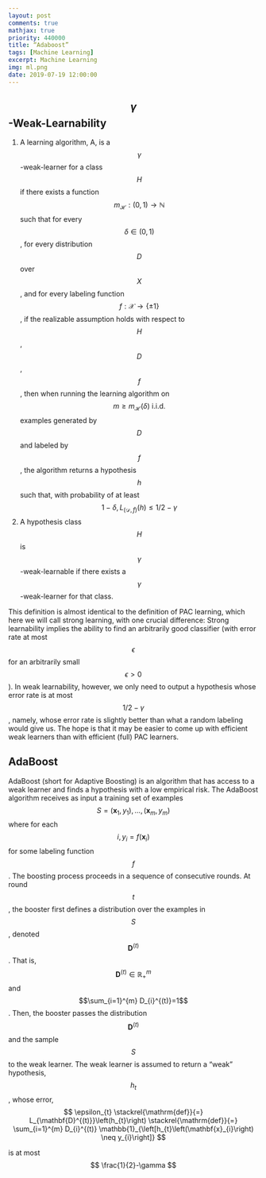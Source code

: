 ```yaml
---
layout: post
comments: true
mathjax: true
priority: 440000
title: “Adaboost”
tags: [Machine Learning]
excerpt: Machine Learning
img: ml.png
date: 2019-07-19 12:00:00
---
```


## $$\gamma$$-Weak-Learnability

1. A learning algorithm, A, is a $$\gamma$$-weak-learner for a class $$H$$ if there exists a function $$
m_{\mathcal{H}} :(0,1) \rightarrow \mathbb{N}$$ such that for every $$\delta \in(0,1)$$, for every distribution $$D$$ over $$X$$ , and for every labeling function $$f : \mathcal{X} \rightarrow\{ \pm 1\}$$, if the realizable assumption holds with respect to $$H$$,$$D$$,$$f$$, then when running the learning algorithm on $$m \geq m_{\mathcal{H}}(\delta) \text { i.i.d. }$$ examples generated by $$D$$ and labeled by $$f$$, the algorithm returns a hypothesis $$h$$ such that, with probability of at least $$1-\delta, L_{(\mathcal{D}, f)}(h) \leq 1 / 2-\gamma$$
2. A hypothesis class $$H$$ is $$\gamma$$-weak-learnable if there exists a $$\gamma$$-weak-learner for that class.

This definition is almost identical to the definition of PAC learning, which here we will call strong learning, with one crucial difference: Strong learnability implies the ability to find an arbitrarily good classifier (with error rate at most $$\epsilon$$ for an arbitrarily small $$\epsilon>0$$). In weak learnability, however, we only need to output a hypothesis whose error rate is at most $$1 / 2-\gamma$$, namely, whose error rate is slightly better than what a random labeling would give us. The hope is that it may be easier to come up with efficient weak learners than with efficient (full) PAC learners.

## AdaBoost

AdaBoost (short for Adaptive Boosting) is an algorithm that has access to a weak learner and finds a hypothesis with a low empirical risk. The AdaBoost algorithm receives as input a training set of examples $$S=\left(\mathbf{x}_{1}, y_{1}\right), \ldots,\left(\mathbf{x}_{m}, y_{m}\right)$$ where for each $$i, y_{i}=f\left(\mathbf{x}_{i}\right)$$ 
for some labeling function $$f$$. The boosting process proceeds in a sequence of consecutive rounds. At round $$t$$, the booster first defines a distribution over the examples in $$S$$, denoted $$\mathbf{D}^{(t)}$$. That is, $$\mathbf{D}^{(t)} \in \mathbb{R}_{+}^{m}$$ and $$\sum_{i=1}^{m} D_{i}^{(t)}=1$$. Then, the booster passes the distribution $$\mathbf{D}^{(t)}$$ and the sample $$S$$ to the weak learner. The weak learner is assumed to return a “weak” hypothesis, $$h_{t}$$, whose error,
$$
\epsilon_{t} \stackrel{\mathrm{def}}{=} L_{\mathbf{D}^{(t)}}\left(h_{t}\right) \stackrel{\mathrm{def}}{=} \sum_{i=1}^{m} D_{i}^{(t)} \mathbb{1}_{\left[h_{t}\left(\mathbf{x}_{i}\right) \neq y_{i}\right]}
$$

is at most $$
\frac{1}{2}-\gamma
$$
